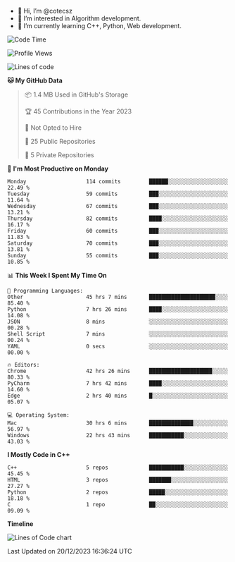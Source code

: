 - 👋 Hi, I’m @cotecsz
- 👀 I’m interested in Algorithm development.
- 🌱 I’m currently learning C++, Python, Web development.

<!---
cotecsz/cotecsz is a ✨ special ✨ repository because its `README.md` (this file) appears on your GitHub profile.
You can click the Preview link to take a look at your changes.
--->

<!--START_SECTION:waka-->
![Code Time](http://img.shields.io/badge/Code%20Time-199%20hrs%2026%20mins-blue)

![Profile Views](http://img.shields.io/badge/Profile%20Views-0-blue)

![Lines of code](https://img.shields.io/badge/From%20Hello%20World%20I%27ve%20Written-1.2%20million%20lines%20of%20code-blue)

**🐱 My GitHub Data** 

> 📦 1.4 MB Used in GitHub's Storage 
 > 
> 🏆 45 Contributions in the Year 2023
 > 
> 🚫 Not Opted to Hire
 > 
> 📜 25 Public Repositories 
 > 
> 🔑 5 Private Repositories 
 > 
📅 **I'm Most Productive on Monday** 

```text
Monday                   114 commits         ██████░░░░░░░░░░░░░░░░░░░   22.49 % 
Tuesday                  59 commits          ███░░░░░░░░░░░░░░░░░░░░░░   11.64 % 
Wednesday                67 commits          ███░░░░░░░░░░░░░░░░░░░░░░   13.21 % 
Thursday                 82 commits          ████░░░░░░░░░░░░░░░░░░░░░   16.17 % 
Friday                   60 commits          ███░░░░░░░░░░░░░░░░░░░░░░   11.83 % 
Saturday                 70 commits          ███░░░░░░░░░░░░░░░░░░░░░░   13.81 % 
Sunday                   55 commits          ███░░░░░░░░░░░░░░░░░░░░░░   10.85 % 
```


📊 **This Week I Spent My Time On** 

```text
💬 Programming Languages: 
Other                    45 hrs 7 mins       █████████████████████░░░░   85.40 % 
Python                   7 hrs 26 mins       ████░░░░░░░░░░░░░░░░░░░░░   14.08 % 
JSON                     8 mins              ░░░░░░░░░░░░░░░░░░░░░░░░░   00.28 % 
Shell Script             7 mins              ░░░░░░░░░░░░░░░░░░░░░░░░░   00.24 % 
YAML                     0 secs              ░░░░░░░░░░░░░░░░░░░░░░░░░   00.00 % 

🔥 Editors: 
Chrome                   42 hrs 26 mins      ████████████████████░░░░░   80.33 % 
PyCharm                  7 hrs 42 mins       ████░░░░░░░░░░░░░░░░░░░░░   14.60 % 
Edge                     2 hrs 40 mins       █░░░░░░░░░░░░░░░░░░░░░░░░   05.07 % 

💻 Operating System: 
Mac                      30 hrs 6 mins       ██████████████░░░░░░░░░░░   56.97 % 
Windows                  22 hrs 43 mins      ███████████░░░░░░░░░░░░░░   43.03 % 
```

**I Mostly Code in C++** 

```text
C++                      5 repos             ███████████░░░░░░░░░░░░░░   45.45 % 
HTML                     3 repos             ███████░░░░░░░░░░░░░░░░░░   27.27 % 
Python                   2 repos             █████░░░░░░░░░░░░░░░░░░░░   18.18 % 
C                        1 repo              ██░░░░░░░░░░░░░░░░░░░░░░░   09.09 % 
```



**Timeline**

![Lines of Code chart](https://raw.githubusercontent.com/cotecsz/cotecsz/master/assets/bar_graph.png)


 Last Updated on 20/12/2023 16:36:24 UTC
<!--END_SECTION:waka-->
